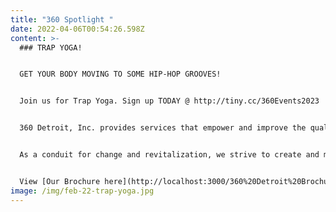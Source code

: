 ```yaml
---
title: "360 Spotlight "
date: 2022-04-06T00:54:26.598Z
content: >-
  ### TRAP YOGA!


  GET YOUR BODY MOVING TO SOME HIP-HOP GROOVES!


  Join us for Trap Yoga. Sign up TODAY @ http://tiny.cc/360Events2023


  360 Detroit, Inc. provides services that empower and improve the quality of life for individuals and families. We are dedicated to assisting people in becoming self-sufficient, anchored, stabilized and well-rounded community members.


  As a conduit for change and revitalization, we strive to create and maintain viable, safe communities within Detroit.


  View [Our Brochure here](http://localhost:3000/360%20Detroit%20Brochure.pdf)!
image: /img/feb-22-trap-yoga.jpg
---
```


